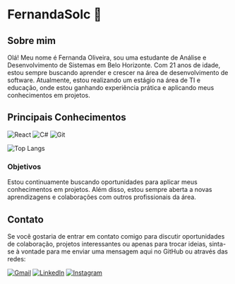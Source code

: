 # FernandaSolc 👋

## Sobre mim
Olá! Meu nome é Fernanda Oliveira, sou uma estudante de Análise e Desenvolvimento de Sistemas em Belo Horizonte. Com 21 anos de idade, estou sempre buscando aprender e crescer na área de desenvolvimento de software. Atualmente, estou realizando um estágio na área de TI e educação, onde estou ganhando experiência prática e aplicando meus conhecimentos em projetos.

## Principais Conhecimentos
![React](https://img.shields.io/badge/React-20232A?style=for-the-badge&logo=react&logoColor=61DAFB)
![C#](https://img.shields.io/badge/C%23-239120?style=for-the-badge&logo=c-sharp&logoColor=white)
![Git](https://img.shields.io/badge/GIT-E44C30?style=for-the-badge&logo=git&logoColor=white)
 
 ![Top Langs](https://github-readme-stats-git-masterrstaa-rickstaa.vercel.app/api/top-langs/?username=fernandaSolc&layout=compact&bg_color=000&border_color=30A3DC&title_color=E94D5F&text_color=FFF)

### Objetivos
Estou continuamente buscando oportunidades para aplicar meus conhecimentos em projetos. Além disso, estou sempre aberta a novas aprendizagens e colaborações com outros profissionais da área.

## Contato
Se você gostaria de entrar em contato comigo para discutir oportunidades de colaboração, projetos interessantes ou apenas para trocar ideias, sinta-se à vontade para me enviar uma mensagem aqui no GitHub ou através das redes:

[![Gmail](https://img.shields.io/badge/Gmail-333333?style=for-the-badge&logo=gmail&logoColor=red)](mailto:fernandaoliv.8272@gmail.com)  [![LinkedIn](https://img.shields.io/badge/LinkedIn-0077B5?style=for-the-badge&logo=linkedin&logoColor=white)](https://www.linkedin.com/in/fernanda-sabrina-2a7899262/) [![Instagram](https://img.shields.io/badge/-Instagram-%23E4405F?style=for-the-badge&logo=instagram&logoColor=white)](https://www.instagram.com/fefeolivc/)